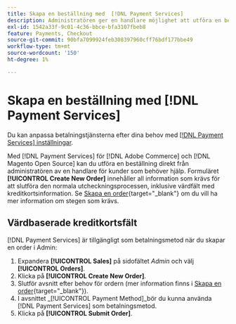 ```yaml
---
title: Skapa en beställning med  [!DNL Payment Services]
description: Administratören ger en handlare möjlighet att utföra en beställning med hjälp av  [!DNL Payment Services] direkt från administratören för kunder som behöver hjälp.
exl-id: 1542a33f-9c01-4c36-bbce-bfa3107fbeb8
feature: Payments, Checkout
source-git-commit: 90bfa7099924feb308397960cff76bdf177bbe49
workflow-type: tm+mt
source-wordcount: '150'
ht-degree: 1%

---
```


# Skapa en beställning med [!DNL Payment Services]

Du kan anpassa betalningstjänsterna efter dina behov med [[!DNL Payment Services] inställningar](settings.md).

Med [!DNL Payment Services] för [!DNL Adobe Commerce] och [!DNL Magento Open Source] kan du utföra en beställning direkt från administratören av en handlare för kunder som behöver hjälp. Formuläret **[!UICONTROL Create New Order]** innehåller all information som krävs för att slutföra den normala utcheckningsprocessen, inklusive värdfält med kreditkortsinformation. Se [Skapa en order](https://docs.magento.com/user-guide/customers/customer-account-create-order.html){target="_blank"} om du vill ha mer information om stegen som krävs.

## Värdbaserade kreditkortsfält

[!DNL Payment Services] är tillgängligt som betalningsmetod när du skapar en order i Admin:

1. Expandera **[!UICONTROL Sales]** på sidofältet _Admin_ och välj **[!UICONTROL Orders]**.
1. Klicka på **[!UICONTROL Create New Order]**.
1. Slutför avsnitt efter behov för ordern (mer information finns i [Skapa en order](https://docs.magento.com/user-guide/customers/customer-account-create-order.html){target="_blank"}).
1. I avsnittet _[!UICONTROL Payment Method]_bör du kunna använda [!DNL Payment Services] som betalningsmetod.
1. Klicka på **[!UICONTROL Submit Order]**.
